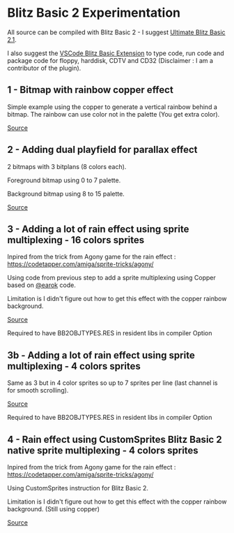# Blitz Basic 2 Experimentation

All source can be compiled with Blitz Basic 2 - I suggest [Ultimate Blitz Basic 2.1]([Source](1-background-with-rainbowcopper.bba)).

I also suggest the [VSCode Blitz Basic Extension](https://marketplace.visualstudio.com/items?itemName=mickgyver.amiga-blitzbasic2) to type code, run code and package code for floppy, harddisk, CDTV and CD32 (Disclaimer : I am a contributor of the plugin).

## 1 - Bitmap with rainbow copper effect

Simple example using the copper to generate a vertical rainbow behind a bitmap. The rainbow can use color not in the palette (You get extra color).

[Source](1-background-with-rainbowcopper.bba)

## 2 - Adding dual playfield for parallax effect

2 bitmaps with 3 bitplans (8 colors each).

Foreground bitmap using 0 to 7 palette.

Background bitmap using 8 to 15 palette.

[Source](2-adding-dual-payfield.bba)

## 3 - Adding a lot of rain effect using sprite multiplexing - 16 colors sprites

Inpired from the trick from Agony game for the rain effect : https://codetapper.com/amiga/sprite-tricks/agony/

Using code from previous step to add a sprite multiplexing using Copper based on [@earok](https://github.com/earok/BlitzBasicDemos/blob/master/SpriteMultiplex/main.bb) code.

Limitation is I didn't figure out how to get this effect with the copper rainbow background.

[Source](3-adding-rain-sprites-multiplexing-copper.bba)

Required to have BB2OBJTYPES.RES in resident libs in compiler Option

## 3b - Adding a lot of rain effect using sprite multiplexing - 4 colors sprites

Same as 3 but in 4 color sprites so up to 7 sprites per line (last channel is for smooth scrolling).

[Source](3b-adding-rain-sprites-multiplexing-copper-4colorsprite.bba)

Required to have BB2OBJTYPES.RES in resident libs in compiler Option

## 4 - Rain effect using CustomSprites Blitz Basic 2 native sprite multiplexing - 4 colors sprites

Inpired from the trick from Agony game for the rain effect : https://codetapper.com/amiga/sprite-tricks/agony/

Using CustomSprites instruction for Blitz Basic 2.

Limitation is I didn't figure out how to get this effect with the copper rainbow background. (Still using copper)

[Source](4-adding-rain-sprites-multiplexing-customsprites.bba)